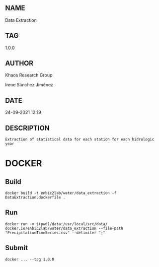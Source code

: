 ## NAME

Data Extraction

## TAG

1.0.0

## AUTHOR

Khaos Research Group

Irene Sánchez Jiménez

## DATE

24-09-2021 12:19

## DESCRIPTION

```
Extraction of statistical data for each station for each hidrologic year
```

# DOCKER

## Build

```
docker build -t enbic2lab/water/data_extraction -f DataExtraction.dockerfile .
```

## Run

```
docker run -v $(pwd)/data:/usr/local/src/data/ docker.io/enbic2lab/water/data_extraction --file-path "PrecipitationTimeSeries.csv" --delimiter ";"
```

## Submit

```
docker ... --tag 1.0.0
```